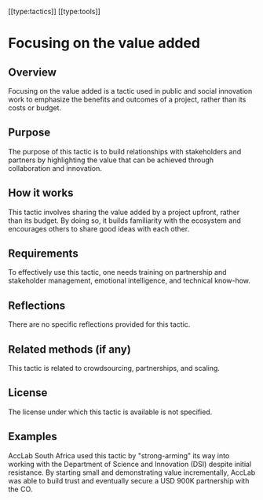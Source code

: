 [[type:tactics]]
[[type:tools]]

# Focusing on the value added

## Overview
Focusing on the value added is a tactic used in public and social innovation work to emphasize the benefits and outcomes of a project, rather than its costs or budget.

## Purpose
The purpose of this tactic is to build relationships with stakeholders and partners by highlighting the value that can be achieved through collaboration and innovation.

## How it works
This tactic involves sharing the value added by a project upfront, rather than its budget. By doing so, it builds familiarity with the ecosystem and encourages others to share good ideas with each other.

## Requirements
To effectively use this tactic, one needs training on partnership and stakeholder management, emotional intelligence, and technical know-how.

## Reflections
There are no specific reflections provided for this tactic.

## Related methods (if any)
This tactic is related to crowdsourcing, partnerships, and scaling.

## License
The license under which this tactic is available is not specified.

## Examples
AccLab South Africa used this tactic by "strong-arming" its way into working with the Department of Science and Innovation (DSI) despite initial resistance. By starting small and demonstrating value incrementally, AccLab was able to build trust and eventually secure a USD 900K partnership with the CO.